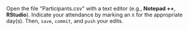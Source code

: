 Open the file "Participants.csv" with a text editor (e.g., **Notepad ++**, **RStudio**).
Indicate your attendance by marking an `X` for the appropriate day(s).
Then, `save`, `commit`, and `push` your edits.
